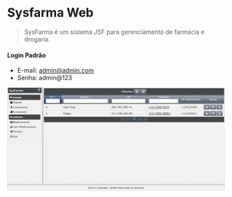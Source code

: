 # Sysfarma Web
> SysFarma é um sistema JSF para gerenciamento de farmácia e drogaria.

#### Login Padrão
- E-mail: admin@admin.com
- Senha: admin@123

![](/screenshot/main.gif)



